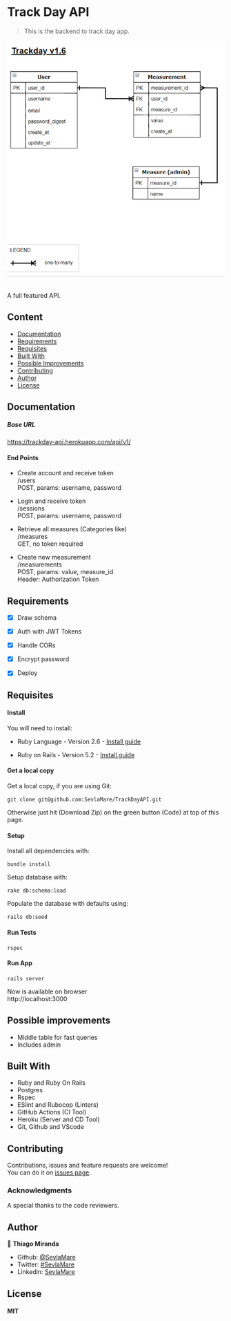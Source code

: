 # Track Day API
> This is the backend to track day app.

![screenshot](doc/ERD.png)

<br>A full featured API.<br>


## Content
* [Documentation](#documentation)
* [Requirements](#requirements)
* [Requisites](#requisites)
* [Built With](#built-with)
* [Possible Improvements](#possible-improvements)
* [Contributing](#contributing)
* [Author](#author)
* [License](#license)


## Documentation


##### Base URL
https://trackday-api.herokuapp.com/api/v1/


#### End Points
* Create account and receive token<br>
/users<br>
POST, params: username, password

* Login and receive token<br>
/sessions<br>
POST, params: username, password

* Retrieve all measures (Categories like)<br>
/measures<br>
GET, no token required

* Create new measurement<br>
/measurements<br>
POST, params: value, measure_id <br>
Header: Authorization Token <br>


## Requirements
- [x] Draw schema
- [x] Auth with JWT Tokens
- [x] Handle CORs
- [x] Encrypt password
- [x] Deploy


## Requisites

#### Install
You will need to install:
* Ruby Language - Version 2.6 - [Install guide](https://www.ruby-lang.org/en/documentation/installation/)

* Ruby on Rails - Version 5.2 - [Install guide](https://guides.rubyonrails.org/v5.0/getting_started.html#installing-rails)


#### Get a local copy
Get a local copy, if you are using Git:
```
git clone git@github.com:SevlaMare/TrackDayAPI.git
```
Otherwise just hit (Download Zip) on the green button (Code) at top of this page.


#### Setup

Install all dependencies with:
```
bundle install
```

Setup database with:
```
rake db:schema:load
```

Populate the database with defaults using:
```
rails db:seed
```

#### Run Tests
```
rspec
```

#### Run App
```
rails server
```

Now is available on browser <br>
http://localhost:3000


## Possible improvements
- Middle table for fast queries
- Includes admin


## Built With
- Ruby and Ruby On Rails <br>
- Postgres <br>
- Rspec <br>
- ESlint and Rubocop (Linters) <br>
- GitHub Actions (CI Tool) <br>
- Heroku (Server and CD Tool) <br>
- Git, Github and VScode <br>


## Contributing
Contributions, issues and feature requests are welcome!<br>
You can do it on [issues page](issues/).

### Acknowledgments
A special thanks to the code reviewers.

## Author
👤 **Thiago Miranda**
- Github: [@SevlaMare](https://github.com/SevlaMare)
- Twitter: [#SevlaMare](https://twitter.com/SevlaMare)
- Linkedin: [SevlaMare](https://www.linkedin.com/in/sevla-mare)

## License
#### MIT
